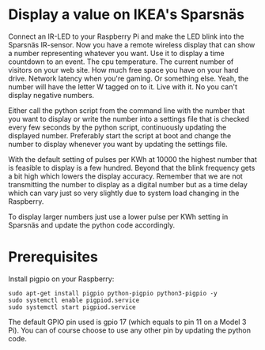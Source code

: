 # Display a value on IKEA's Sparsnäs

Connect an IR-LED to your Raspberry Pi and make the LED blink into the Sparsnäs IR-sensor. Now you have a remote wireless display that can show a number representing whatever you want. Use it to display a time countdown to an event. The cpu temperature. The current number of visitors on your web site. How much free space you have on your hard drive. Network latency when you're gaming. Or something else. Yeah, the number will have the letter W tagged on to it. Live with it. No you can't display negative numbers.

Either call the python script from the command line with the number that you want to display or write the number into a settings file that is checked every few seconds by the python script, continuously updating the displayed number. Preferably start the script at boot and change the number to display whenever you want by updating the settings file.

With the default setting of pulses per KWh at 10000 the highest number that is feasible to display is a few hundred. Beyond that the blink frequency gets a bit high which lowers the display accuracy. Remember that we are not transmitting the number to display as a digital number but as a time delay which can vary just so very slightly due to system load changing in the Raspberry.

To display larger numbers just use a lower pulse per KWh setting in Sparsnäs and update the python code accordingly.


# Prerequisites

Install pigpio on your Raspberry:
```
sudo apt-get install pigpio python-pigpio python3-pigpio -y
sudo systemctl enable pigpiod.service
sudo systemctl start pigpiod.service
```  
The default GPIO pin used is gpio 17 (which equals to pin 11 on a Model 3 Pi). You can of course choose to use any other pin by updating the python code.



